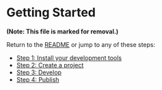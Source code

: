 # Getting Started

**(Note: This file is marked for removal.)**

Return to the [README](../README.md) or jump to any of these steps:
* [Step 1: Install your development tools](docs/Installation.md)
* [Step 2: Create a project](docs/CreateProject.md)
* [Step 3: Develop](docs/Develop.md)
* [Step 4: Publish](docs/Publish.md)
